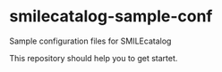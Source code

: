 # smilecatalog-sample-conf
Sample configuration files for SMILEcatalog


This repository should help you to get startet.
